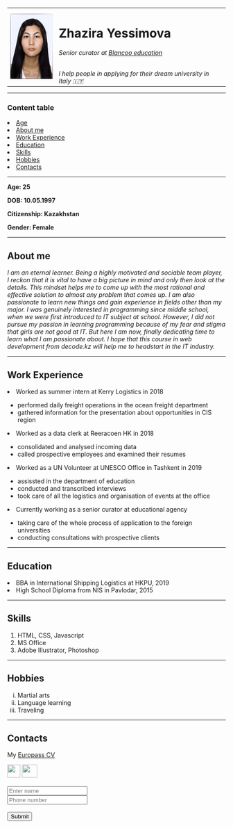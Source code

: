 
<html lang="en">
<head>
    <meta charset="UTF-8">
    <meta http-equiv="X-UA-Compatible" content="IE=edge">
    <meta name="viewport" content="width=device-width, initial-scale=1.0">
    
</head>
<body>
    <center>
    <table>
        <tr>
        <td>
        <img src="IMG-5736.jpg" 
    width="110px" height="150px"></td>
    <td><h1>Zhazira Yessimova</h1>
    <p><em>Senior curator at <a href="https://blancooeducation.com/">Blancoo education</a></em></p>
    <br><em>I help people in applying for their dream university in Italy 🇮🇹</em></td>
    </tr>
    </table>
    <hr size="4" noshade color="blue">
    </center>
    <h3>Content table</h3>
    <uol>
    <li><a href="#t1">Age</a></li>
    <li><a href="#t2">About me</a></li>
    <li><a href="#t3">Work Experience</a></li>
    <li><a href="#t4">Education</a></li>
    <li><a href="#t5">Skills</a></li>
    <li><a href="#t6">Hobbies</a></li>
    <li><a href="#t6">Contacts</a></li></uol><hr>
    <p id="t1"><strong>Age: 25</strong></p>
    <p><strong>DOB: 10.05.1997</strong></p>
    <p><strong>Citizenship: Kazakhstan</strong></p>
    <p><strong>Gender: Female</strong></p><hr>
    <h2 id="t2">About me</h2>
    <p width="50%"><em>I am an eternal learner. Being a highly motivated and sociable team player, I reckon that 
        it is vital to have a big picture in mind and only then look at the details. This mindset 
        helps me to come up with the most rational and effective solution to almost any problem that 
        comes up. I am also passionate to learn new things and gain experience in fields other than 
        my major.
        I was genuinely interested in programming since middle school, when we were first introduced to 
        IT subject at school. However, I did not pursue my passion in learning programming because of 
        my fear and stigma that girls are not good at IT. But here I am now, finally dedicating time to 
        learn what I am passionate about. I hope that this course in web development from decode.kz will 
        help me to headstart in the IT industry.</em></p><hr>
        <h2 id="t3">Work Experience</h2>
        <uol>
            <li>Worked as summer intern at Kerry Logistics in 2018</li>
            <ul><li>performed daily freight operations in the ocean freight department</li>
            <li>gathered information for the presentation about opportunities in CIS region</li></ul>
            <li>Worked as a data clerk at Reeracoen HK in 2018</li>
            <ul><li>consolidated and analysed incoming data</li>
            <li>called prospective employees and examined their resumes</li></ul>
            <li>Worked as a UN Volunteer at UNESCO Office in Tashkent in 2019</li>
            <ul><li>assissted in the department of education</li>
            <li>conducted and transcribed interviews</li>
            <li>took care of all the logistics and organisation of events at the office</li></ul>
            <li>Currently working as a senior curator at educational agency</li>
            <ul><li>taking care of the whole process of application to the foreign universities</li>
            <li>conducting consultations with prospective clients</li>
            </ul>
        </uol><hr>
        <h2 id="t4">Education</h2>
        <uol>
        <li>BBA in International Shipping Logistics at HKPU, 2019</li>
        <li>High School Diploma from NIS in Pavlodar, 2015</li></uol><hr>
        <h2 id="t5">Skills</h2>
        <ol>
            <li>HTML, CSS, Javascript</li>
            <li>MS Office</li>
            <li>Adobe Illustrator, Photoshop</li>
        </ol><hr>
        <h2 id="t6">Hobbies</h2>
        <ol type="i">
            <li>Martial arts</li>
            <li>Language learning</li>
            <li>Traveling</li>
        </ol><hr>
        <h2 id="t6">Contacts</h2>
        <p>My <a href="./myeuropasscv.html">Europass CV</a></p>
        <img src="https://seeklogo.com/images/I/instagram-new-2016-glyph-logo-84CB825424-seeklogo.com.png"
        width="30px" height="30px">
        <img src="https://www.kindpng.com/picc/m/11-118708_email-computer-icons-icon-design-clip-art-transparent.png" width="35px" height="30px"><br><br>
        <form>
            <input type="text" placeholder="Enter name"><br>
            <input type="text" placeholder="Phone number"><br><br>
            <input type="submit" value="Submit">
        </form>
</body>
</html>
